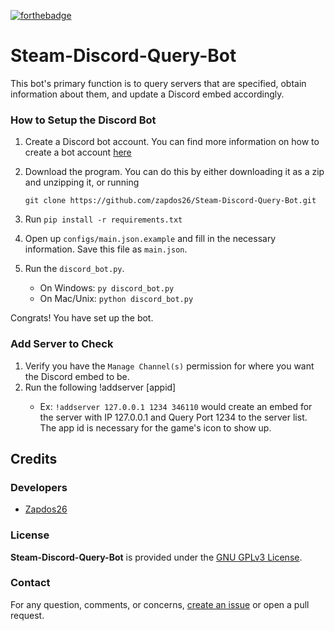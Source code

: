 [![forthebadge](https://forthebadge.com/images/badges/made-with-python.svg)](https://forthebadge.com)

# Steam-Discord-Query-Bot

This bot's primary function is to query servers that are specified, obtain information about them, and update a Discord embed accordingly.

### How to Setup the Discord Bot
1. Create a Discord bot account. You can find more information on how to create a bot account [here](https://discordpy.readthedocs.io/en/latest/discord.html)
2. Download the program. You can do this by either downloading it as a zip and unzipping it, or running

    `git clone https://github.com/zapdos26/Steam-Discord-Query-Bot.git`
3. Run `pip install -r requirements.txt`
4. Open up `configs/main.json.example` and fill in the necessary information. Save this file as  `main.json`.
5. Run the `discord_bot.py`. 
   - On Windows: `py discord_bot.py`
   - On Mac/Unix: `python discord_bot.py`
   
Congrats! You have set up the bot.

### Add Server to Check
1. Verify you have the `Manage Channel(s)` permission for where you want the Discord embed to be.
2. Run the following !addserver <IP> <Query Port> [appid]
    - Ex: `!addserver 127.0.0.1 1234 346110` would create an embed for the server with IP 127.0.0.1 and Query Port 1234 to the server list. The app id is necessary for the game's icon to show up.

## Credits

### Developers
- [Zapdos26](https://github.com/zapdos26)

### License
**Steam-Discord-Query-Bot** is provided under the [GNU GPLv3 License](https://github.com/zapdos26/Steam-Discord-Query-Bot/blob/master/LICENSE).

### Contact
For any question, comments, or concerns, [create an issue](https://github.com/zapdos26/Steam-Discord-Query-Bot/issues/new) or open a pull request.
